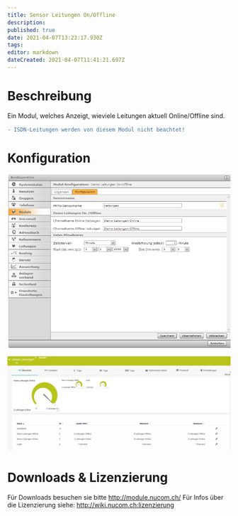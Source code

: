 ```yaml
---
title: Sensor Leitungen On/Offline
description: 
published: true
date: 2021-04-07T13:23:17.930Z
tags: 
editor: markdown
dateCreated: 2021-04-07T11:41:21.697Z
---
```


# Beschreibung
Ein Modul, welches Anzeigt, wieviele Leitungen aktuell Online/Offline sind.

```diff
- ISDN-Leitungen werden von diesem Modul nicht beachtet!
```
# Konfiguration
![Linesonoffline](/uploads/prtg/linesonoffline.png "Linesonoffline")

![Linesonofflinesensor](/uploads/prtg/linesonofflinesensor.png "Linesonofflinesensor")
# Downloads & Lizenzierung
Für Downloads besuchen sie bitte http://module.nucom.ch/
Für Infos über die Lizenzierung siehe: http://wiki.nucom.ch:lizenzierung
